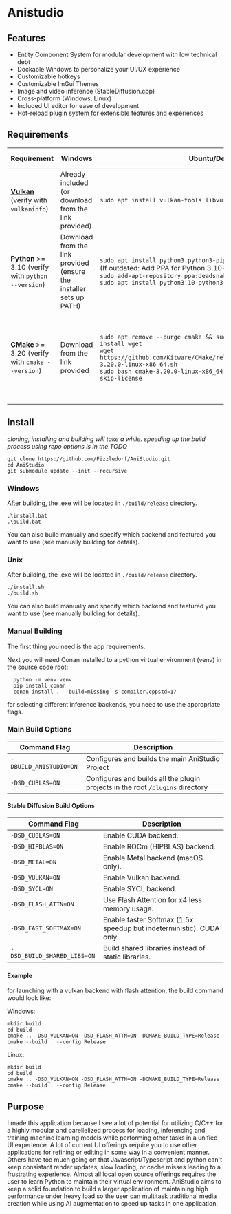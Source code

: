 # Anistudio

## Features
- Entity Component System for modular development with low technical debt
- Dockable Windows to personalize your UI/UX experience
- Customizable hotkeys
- Customizable ImGui Themes
- Image and video inference (StableDiffusion.cpp)
- Cross-platform (Windows, Linux)
- Included UI editor for ease of development
- Hot-reload plugin system for extensible features and experiences

## Requirements
| **Requirement** | **Windows** | **Ubuntu/Debian** | **Fedora** | **Arch Linux** |
|------------------|-------------|-------------------|------------|----------------|
| **[Vulkan](https://vulkan.lunarg.com/sdk/home)** (verify with `vulkaninfo`) | Already included (or download from the link provided) | `sudo apt install vulkan-tools libvulkan-dev` | `sudo dnf install vulkan vulkan-tools vulkan-headers` | `sudo pacman -Syu vulkan-tools vulkan-devel` |
| **[Python](https://www.python.org/)** >= 3.10 (verify with `python --version`) | Download from the link provided (ensure the installer sets up PATH) | `sudo apt install python3 python3-pip` <br> (If outdated: Add PPA for Python 3.10+ and install) <br> `sudo add-apt-repository ppa:deadsnakes/ppa && sudo apt update && sudo apt install python3.10 python3.10-venv python3.10-distutils` | `sudo dnf install python3 python3-pip` | `sudo pacman -Syu python python-pip` |
| **[CMake](https://cmake.org/download/)** >= 3.20 (verify with `cmake --version`) | Download from the link provided | `sudo apt remove --purge cmake && sudo apt update && sudo apt install wget` <br> `wget https://github.com/Kitware/CMake/releases/download/v3.20.0/cmake-3.20.0-linux-x86_64.sh` <br> `sudo bash cmake-3.20.0-linux-x86_64.sh --prefix=/usr/local --skip-license` | `sudo dnf install cmake` <br> *(If outdated: Download and install manually like Ubuntu)* | `sudo pacman -Syu cmake` |


  
## Install
*cloning, installing and building will take a while. speeding up the build process using repo options is in the TODO*
```
git clone https://github.com/Fizzledorf/AniStudio.git
cd AniStudio
git submodule update --init --recursive

```
### Windows
After building, the .exe will be located in `./build/release` directory.
```
.\install.bat
.\build.bat
```
You can also build manually and specify which backend and featured you want to use (see manually building for details).


### Unix
After building, the .exe will be located in `./build/release` directory.

```
./install.sh
./build.sh
```
You can also build manually and specify which backend and featured you want to use (see manually building for details).

### Manual Building

The first thing you need is the app requirements.

Next you will need Conan installed to a python virtual environment (venv) in the source code root:
```
  python -m venv venv
  pip install conan
  conan install . --build=missing -s compiler.cppstd=17
```

for selecting different inference backends, you need to use the appropriate flags.

### Main Build Options
| Command Flag             | Description                                                                     |
|--------------------------|---------------------------------------------------------------------------------|
| ```-DBUILD_ANISTUDIO=ON```| Configures and builds the main AniStudio Project                               |
| ```-DSD_CUBLAS=ON```      | Configures and builds all the plugin projects in the root `/plugins` directory |

#### Stable Diffusion Build Options

| Command Flag             | Description                                                                     |
|--------------------------|---------------------------------------------------------------------------------|
| ```-DSD_CUBLAS=ON```      | Enable CUDA backend.                                                            |
| ```-DSD_HIPBLAS=ON```     | Enable ROCm (HIPBLAS) backend.                                                  |
| ```-DSD_METAL=ON```       | Enable Metal backend (macOS only).                                              |
| ```-DSD_VULKAN=ON```      | Enable Vulkan backend.                                                          |
| ```-DSD_SYCL=ON```        | Enable SYCL backend.                                                            |
| ```-DSD_FLASH_ATTN=ON```  | Use Flash Attention for x4 less memory usage.                                   |
| ```-DSD_FAST_SOFTMAX=ON```| Enable faster Softmax (1.5x speedup but indeterministic). CUDA only.            |
| ```-DSD_BUILD_SHARED_LIBS=ON```| Build shared libraries instead of static libraries.                        |

#### Example
for launching with a vulkan backend with flash attention, the build command would look like:

Windows:
```
mkdir build
cd build
cmake .. -DSD_VULKAN=ON -DSD_FLASH_ATTN=ON -DCMAKE_BUILD_TYPE=Release
cmake --build . --config Release
```
Linux:
```
mkdir build
cd build
cmake .. -DSD_VULKAN=ON -DSD_FLASH_ATTN=ON -DCMAKE_BUILD_TYPE=Release
cmake --build . --config Release
```

## Purpose
I made this application because I see a lot of potential for utilizing C/C++ for a highly modular and parellelized process for loading, inferencing and training machine learning models while performing other tasks in a unified UI experience. A lot of current UI offerings require you to use other applications for refining or editing in some way in a convenient manner. Others have too much going on that Javascript/Typescript and python can't keep consistant render updates, slow loading, or cache misses leading to a frustrating experience. Almost all local open source offerings requires the user to learn Python to maintain their virtual environment. AniStudio aims to keep a solid foundation to build a larger application of maintaining high performance under heavy load so the user can multitask traditional media creation while using AI augmentation to speed up tasks in one application.  
